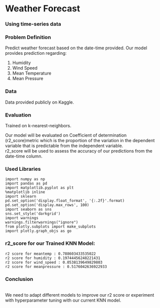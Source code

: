 # Weather Forecast

### Using time-series data

### Problem Definition

Predict weather forecast based on the date-time provided. Our model provides prediction regarding: <ol>
 <li>Humidity
 <li>Wind Speed
 <li>Mean Temperature
 <li>Mean Pressure </ol>

### Data

Data provided publicly on Kaggle.

### Evaluation 
Trained on k-nearest-neighbors.

Our model will be evaluated on Coefficient of determination (r2_score)metric which is the proportion of the variation in the dependent variable that is predictable from the independent variable.<br>
r2_score will be used to assess the accuracy of our predictions from the date-time column.

### Used Libraries
```
import numpy as np
import pandas as pd
import matplotlib.pyplot as plt
%matplotlib inline
import sklearn
pd.set_option('display.float_format', '{:.2f}'.format)
pd.set_option('display.max_rows', 100)
import seaborn as sns
sns.set_style('darkgrid')
import warnings
warnings.filterwarnings("ignore")
from plotly.subplots import make_subplots
import plotly.graph_objs as go
```

### r2_score for our Trained KNN Model:
```
r2 score for meantemp : 0.788603433535022
r2 score for humidity : 0.19744456248221431
r2 score for wind_speed : 0.0538139649829803
r2 score for meanpressure : 0.5176042636922933
```

### Conclusion
<br>We need to adapt different models to improve our r2 score or experiment with hyperparameter tuning with our current KNN model. 
